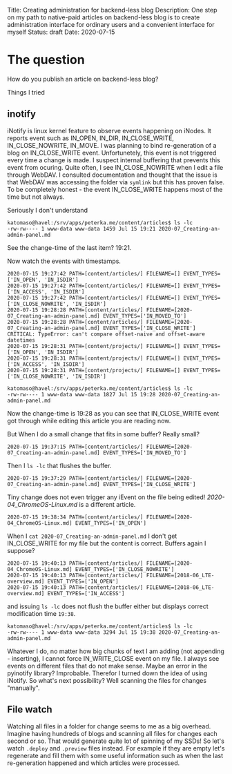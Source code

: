 Title: Creating administration for backend-less blog
Description: One step on my path to native-paid articles on backend-less blog is to create administration interface for ordinary users and a convenient interface for myself
Status: draft
Date: 2020-07-15

# The question

How do you publish an article on backend-less blog?

Things I tried

## inotify

iNotify is linux kernel feature to observe events happening on iNodes. It reports event such as IN_OPEN, IN_DIR, IN_CLOSE_WRITE, IN_CLOSE_NOWRITE, IN_MOVE. I was planning
to bind re-generation of a blog on IN_CLOSE_WRITE event. Unfortunetely, this event is not triggered every time a change is made. I suspect internal buffering that
prevents this event from ocuring. Quite often, I see IN_CLOSE_NOWRITE when I edit a file through WebDAV. I consulted documentation and thought that the issue is
that WebDAV was accessing the folder via `symlink` but this has proven false. To be completely honest - the event IN_CLOSE_WRITE happens most of the time but not always.

Seriously I don't understand

```
katomaso@havel:/srv/apps/peterka.me/content/articles$ ls -lc
-rw-rw---- 1 www-data www-data 1459 Jul 15 19:21 2020-07_Creating-an-admin-panel.md
```
See the change-time of the last item? 19:21. 

Now watch the events with timestamps.

```
2020-07-15 19:27:42 PATH=[content/articles/] FILENAME=[] EVENT_TYPES=['IN_OPEN', 'IN_ISDIR']
2020-07-15 19:27:42 PATH=[content/articles/] FILENAME=[] EVENT_TYPES=['IN_ACCESS', 'IN_ISDIR']
2020-07-15 19:27:42 PATH=[content/articles/] FILENAME=[] EVENT_TYPES=['IN_CLOSE_NOWRITE', 'IN_ISDIR']
2020-07-15 19:28:28 PATH=[content/articles/] FILENAME=[2020-07_Creating-an-admin-panel.md] EVENT_TYPES=['IN_MOVED_TO']
2020-07-15 19:28:28 PATH=[content/articles/] FILENAME=[2020-07_Creating-an-admin-panel.md] EVENT_TYPES=['IN_CLOSE_WRITE']
CRITICAL: TypeError: can't compare offset-naive and offset-aware datetimes
2020-07-15 19:28:31 PATH=[content/projects/] FILENAME=[] EVENT_TYPES=['IN_OPEN', 'IN_ISDIR']
2020-07-15 19:28:31 PATH=[content/projects/] FILENAME=[] EVENT_TYPES=['IN_ACCESS', 'IN_ISDIR']
2020-07-15 19:28:31 PATH=[content/projects/] FILENAME=[] EVENT_TYPES=['IN_CLOSE_NOWRITE', 'IN_ISDIR']
```

```
katomaso@havel:/srv/apps/peterka.me/content/articles$ ls -lc
-rw-rw---- 1 www-data www-data 1827 Jul 15 19:28 2020-07_Creating-an-admin-panel.md
```

Now the change-time is 19:28 as you can see that IN_CLOSE_WRITE event got through while editing this article you are reading now.

But When I do a small change that fits in some buffer? Really small?

```
2020-07-15 19:37:15 PATH=[content/articles/] FILENAME=[2020-07_Creating-an-admin-panel.md] EVENT_TYPES=['IN_MOVED_TO']
```

Then I `ls -lc` that flushes the buffer.

```
2020-07-15 19:37:29 PATH=[content/articles/] FILENAME=[2020-07_Creating-an-admin-panel.md] EVENT_TYPES=['IN_CLOSE_WRITE']
```

Tiny change does not even trigger any iEvent on the file being edited! _2020-04_ChromeOS-Linux.md_ is a different article.
```
2020-07-15 19:38:34 PATH=[content/articles/] FILENAME=[2020-04_ChromeOS-Linux.md] EVENT_TYPES=['IN_OPEN']
```

When I `cat 2020-07_Creating-an-admin-panel.md` I don't get IN_CLOSE_WRITE for my file but the content is correct. Buffers again I suppose?

```
2020-07-15 19:40:13 PATH=[content/articles/] FILENAME=[2020-04_ChromeOS-Linux.md] EVENT_TYPES=['IN_CLOSE_NOWRITE']
2020-07-15 19:40:13 PATH=[content/articles/] FILENAME=[2018-06_LTE-overview.md] EVENT_TYPES=['IN_OPEN']
2020-07-15 19:40:13 PATH=[content/articles/] FILENAME=[2018-06_LTE-overview.md] EVENT_TYPES=['IN_ACCESS']
```

and issuing `ls -lc` does not flush the buffer either but displays correct modification time `19:38`.

```
katomaso@havel:/srv/apps/peterka.me/content/articles$ ls -lc
-rw-rw---- 1 www-data www-data 3294 Jul 15 19:38 2020-07_Creating-an-admin-panel.md
```

Whatever I do, no matter how big chunks of text I am adding (not appending - inserting), I cannot force IN_WRITE_CLOSE event on my file.
I always see events on different files that do not make sense. Maybe an error in the pyinotify library? Improbable. Therefor I turned down
the idea of using iNotify. So what's next possibility? Well scanning the files for changes "manually".

## File watch

Watching all files in a folder for change seems to me as a big overhead. Imagine having hundreds of blogs and scanning all files for changes
each second or so. That would generate quite lot of spinning of my SSDs! So let's watch `.deploy` and `.preview` files instead. For example
if they are empty let's regenerate and fill them with some useful information such as when the last re-generation happened and which articles
were processed.

